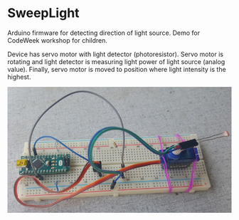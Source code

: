 # SweepLight
Arduino firmware for detecting direction of light source. Demo for CodeWeek workshop for children.

Device has servo motor with light detector (photoresistor). Servo motor is rotating and light detector is measuring light power of light source (analog value). Finally, servo motor is moved to position where light intensity is the highest.

![Arduino Nano based light source detector](SweepLight.jpg)
